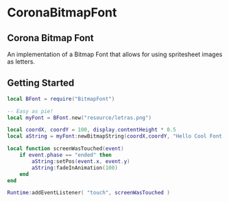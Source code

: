 CoronaBitmapFont
================

## Corona Bitmap Font

An implementation of a Bitmap Font that allows for using spritesheet images as letters.

## Getting Started

```lua
local BFont = require("BitmapFont")

-- Easy as pie!
local myFont = BFont.new("resource/letras.png")

local coordX, coordY = 100, display.contentHeight * 0.5
local aString = myFont:newBitmapString(coordX,coordY, "Hello Cool Font!!!" )

local function screenWasTouched(event)
	if event.phase == "ended" then
		aString:setPos(event.x, event.y)
		aString:fadeInAnimation(100)
	end
end

Runtime:addEventListener( "touch", screenWasTouched )
```

